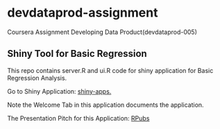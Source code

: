 devdataprod-assignment
======================
Coursera Assignment Developing Data Product(devdataprod-005)

Shiny Tool for Basic Regression
-------------------

This repo contains server.R and ui.R code for shiny application for Basic Regression Analysis.

Go to Shiny Application: [shiny-apps.](https://skahali.shinyapps.io/devdataprod-assignment/) 

Note the Welcome Tab in this application documents the application.

The Presentation Pitch for this Application: [RPubs](http://skahali.github.io/devdataprod-presentation)


